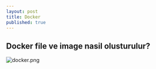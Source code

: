 ```yaml
---
layout: post
title: Docker
published: true
---
```

##  Docker file ve image nasil olusturulur?

![docker.png]({{site.baseurl}}/_posts/docker.png)
